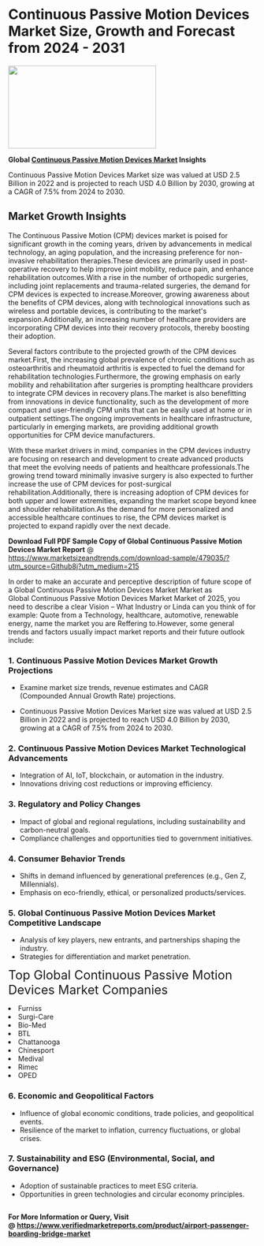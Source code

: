 <H1>Continuous Passive Motion Devices Market Size, Growth and Forecast from 2024 - 2031</H1><img class="aligncenter size-medium wp-image-584254" src="https://thirdeyenews.in/wp-content/uploads/2024/09/Global-Market-Research-300x168.jpeg" alt="" width="300" height="168" /><p><strong>Global&nbsp;<a href="https://www.marketsizeandtrends.com/download-sample/479035/?utm_source=Github8j?utm_medium=215">Continuous Passive Motion Devices Market</a> Insights</strong></p><p>Continuous Passive Motion Devices Market size was valued at USD 2.5 Billion in 2022 and is projected to reach USD 4.0 Billion by 2030, growing at a CAGR of 7.5% from 2024 to 2030.</p><p><h2>Market Growth Insights</h2> <p>The Continuous Passive Motion (CPM) devices market is poised for significant growth in the coming years, driven by advancements in medical technology, an aging population, and the increasing preference for non-invasive rehabilitation therapies.These devices are primarily used in post-operative recovery to help improve joint mobility, reduce pain, and enhance rehabilitation outcomes.With a rise in the number of orthopedic surgeries, including joint replacements and trauma-related surgeries, the demand for CPM devices is expected to increase.Moreover, growing awareness about the benefits of CPM devices, along with technological innovations such as wireless and portable devices, is contributing to the market's expansion.Additionally, an increasing number of healthcare providers are incorporating CPM devices into their recovery protocols, thereby boosting their adoption.</p> <p>Several factors contribute to the projected growth of the CPM devices market.First, the increasing global prevalence of chronic conditions such as osteoarthritis and rheumatoid arthritis is expected to fuel the demand for rehabilitation technologies.Furthermore, the growing emphasis on early mobility and rehabilitation after surgeries is prompting healthcare providers to integrate CPM devices in recovery plans.The market is also benefitting from innovations in device functionality, such as the development of more compact and user-friendly CPM units that can be easily used at home or in outpatient settings.The ongoing improvements in healthcare infrastructure, particularly in emerging markets, are providing additional growth opportunities for CPM device manufacturers.</p> <p>With these market drivers in mind, companies in the CPM devices industry are focusing on research and development to create advanced products that meet the evolving needs of patients and healthcare professionals.The growing trend toward minimally invasive surgery is also expected to further increase the use of CPM devices for post-surgical rehabilitation.Additionally, there is increasing adoption of CPM devices for both upper and lower extremities, expanding the market scope beyond knee and shoulder rehabilitation.As the demand for more personalized and accessible healthcare continues to rise, the CPM devices market is projected to expand rapidly over the next decade.</p> <p></p><p><span class=""><strong>Download Full PDF Sample Copy of Global Continuous Passive Motion Devices Market Report</strong> @ <a href="https://www.marketsizeandtrends.com/download-sample/479035/?utm_source=Github8j?utm_medium=215" target="_blank">https://www.marketsizeandtrends.com/download-sample/479035/?utm_source=Github8j?utm_medium=215</a></span></p><p>In order to make an accurate and perceptive description of future scope of a Global&nbsp;Continuous Passive Motion Devices Market Market as Global&nbsp;Continuous Passive Motion Devices Market Market of 2025, you need to describe a clear Vision &ndash; What Industry or Linda can you think of for example: Quote from a Technology, healthcare, automotive, renewable energy, name the market you are Reffering to.However, some general trends and factors usually impact market reports and their future outlook include:</p><h3>1.&nbsp;<strong>Continuous Passive Motion Devices Market Growth Projections</strong></h3><ul><li>Examine market size trends, revenue estimates and CAGR (Compounded Annual Growth Rate) projections.</li><li><p>Continuous Passive Motion Devices Market size was valued at USD 2.5 Billion in 2022 and is projected to reach USD 4.0 Billion by 2030, growing at a CAGR of 7.5% from 2024 to 2030.</p></li></ul><h3>2.&nbsp;<strong>Continuous Passive Motion Devices Market Technological Advancements</strong></h3><ul><li>Integration of AI, IoT, blockchain, or automation in the industry.</li><li>Innovations driving cost reductions or improving efficiency.</li></ul><h3>3.&nbsp;<strong>Regulatory and Policy Changes</strong></h3><ul><li>Impact of global and regional regulations, including sustainability and carbon-neutral goals.</li><li>Compliance challenges and opportunities tied to government initiatives.</li></ul><h3>4.&nbsp;<strong>Consumer Behavior Trends</strong></h3><ul><li>Shifts in demand influenced by generational preferences (e.g., Gen Z, Millennials).</li><li>Emphasis on eco-friendly, ethical, or personalized products/services.</li></ul><h3>5.&nbsp;<strong>Global Continuous Passive Motion Devices Market Competitive Landscape</strong></h3><ul><li>Analysis of key players, new entrants, and partnerships shaping the industry.</li><li>Strategies for differentiation and market penetration.</li></ul><p data-pm-slice="1 1 []"><span style="color: inherit; font-family: inherit; font-size: 25px;">Top Global Continuous Passive Motion Devices Market Companies</span></p><div class="" data-test-id=""><p><li>Furniss</li><li> Surgi-Care</li><li> Bio-Med</li><li> BTL</li><li> Chattanooga</li><li> Chinesport</li><li> Medival</li><li> Rimec</li><li> OPED</li></p></div><h3>6.&nbsp;<strong>Economic and Geopolitical Factors</strong></h3><ul><li>Influence of global economic conditions, trade policies, and geopolitical events.</li><li>Resilience of the market to inflation, currency fluctuations, or global crises.</li></ul><h3>7.&nbsp;<strong>Sustainability and ESG (Environmental, Social, and Governance)</strong></h3><ul><li>Adoption of sustainable practices to meet ESG criteria.</li><li>Opportunities in green technologies and circular economy principles.</li></ul><h2><strong style="font-size: 14px;">For More Information or Query, Visit @&nbsp;</strong><a style="background-color: #ffffff; font-size: 14px;" href="https://www.marketsizeandtrends.com/report/continuous-passive-motion-devices-market/" target="_blank">https://www.verifiedmarketreports.com/product/airport-passenger-boarding-bridge-market</a></h2>